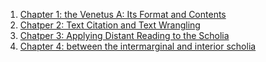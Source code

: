 1. [Chapter 1: the Venetus A: Its Format and Contents](https://github.com/cjschu17/Thesis2016-2017/blob/master/ThesisWriting/Background.md)
2. [Chatper 2: Text Citation and Text Wrangling](https://github.com/cjschu17/Thesis2016-2017/blob/master/ThesisWriting/CitationAndTextWrangling.md)
3. [Chatper 3: Applying Distant Reading to the Scholia](https://github.com/cjschu17/Thesis2016-2017/blob/master/ThesisWriting/InitialDifferences.md)
4. [Chapter 4: between the intermarginal and interior scholia](https://github.com/cjschu17/Thesis2016-2017/blob/master/ThesisWriting/IntImStarEnd.md)
